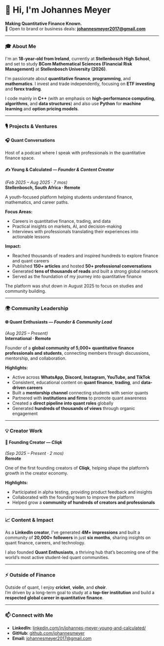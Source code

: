 # 👋 Hi, I'm Johannes Meyer

**Making Quantitative Finance Known.**  
📩 Open to brand or business deals: **johannesmeyer2017@gmail.com**

---

### 🎓 About Me
I'm an **18-year-old from Ireland**, currently at **Stellenbosch High School**, and set to study **BCom Mathematical Sciences (Financial Risk Management)** at **Stellenbosch University (2026)**.

I'm passionate about **quantitative finance**, **programming**, and **mathematics**. I invest and trade independently, focusing on **ETF investing** and **forex trading**.

I code mainly in **C++** (with an emphasis on **high-performance computing**, **algorithms**, and **data structures**) and also use **Python** for **machine learning** and **option pricing models**.

---

### 🎙️ Projects & Ventures

#### 🎧 Quant Conversations
Host of a podcast where I speak with professionals in the quantitative finance space.

#### ✍️ Young & Calculated — *Founder & Content Creator*  
*(Feb 2025 – Aug 2025 · 7 mos)*  
**Stellenbosch, South Africa · Remote**

A youth-focused platform helping students understand finance, mathematics, and career paths.

**Focus Areas:**
- Careers in quantitative finance, trading, and data
- Practical insights on markets, AI, and decision-making
- Interviews with professionals translating their experiences into actionable lessons

**Impact:**
- Reached thousands of readers and inspired hundreds to explore finance and quant careers
- Published **150+ articles** and hosted **50+ professional conversations**
- Generated **tens of thousands of reads** and built a strong global network
- Served as the foundation of my journey into quantitative finance

The platform was shut down in August 2025 to focus on studies and community building.

---

### 🌍 Community Leadership

#### 🌐 Quant Enthusiasts — *Founder & Community Lead*  
*(Aug 2025 – Present)*  
**International · Remote**

Founder of a **global community of 5,000+ quantitative finance professionals and students**, connecting members through discussions, mentorship, and collaboration.

**Highlights:**
- Active across **WhatsApp, Discord, Instagram, YouTube, and TikTok**
- Consistent, educational content on **quant finance**, **trading**, and **data-driven careers**
- Built a **mentorship channel** connecting students with senior quants
- Partnered with **institutions and firms** to promote quant awareness
- Created a **direct pipeline into quant roles** globally
- Generated **hundreds of thousands of views** through organic engagement

---

### 💡 Creator Work

#### 🚀 Founding Creator — *Cliqk*  
*(Sep 2025 – Present · 2 mos)*  
**Remote**

One of the first founding creators of **Cliqk**, helping shape the platform’s growth in the creator economy.

**Highlights:**
- Participated in alpha testing, providing product feedback and insights
- Collaborated with the founding team to improve the platform
- Helped grow a **community of hundreds of creators and professionals**

---

### 📈 Content & Impact
As a **LinkedIn creator**, I’ve generated **4M+ impressions** and built a community of **20,000+ followers** in just **six months**, sharing insights on quant finance, careers, and technology.

I also founded **Quant Enthusiasts**, a thriving hub that’s becoming one of the world’s most active student-led quant communities.

---

### ⚡ Outside of Finance
Outside of quant, I enjoy **cricket**, **violin**, and **choir**.  
I’m driven by a long-term goal to study at a **top-tier institution** and build a **respected global career in quantitative finance**.

---

### 📫 Connect with Me
- **LinkedIn:** [linkedin.com/in/johannes-meyer-young-and-calculated/]([https://linkedin.com/in/johannesmeyer](https://www.linkedin.com/in/johannes-meyer-young-and-calculated/))
- **GitHub:** [github.com/johannesmeyer](https://github.com/johannesmeyer)
- **Email:** johannesmeyer2017@gmail.com
